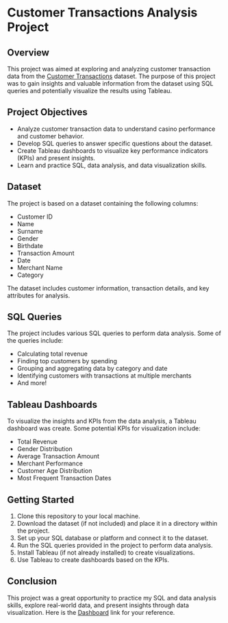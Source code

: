 # Customer Transactions Analysis Project

## Overview

This project was aimed at exploring and analyzing customer transaction data from the [Customer Transactions](https://www.kaggle.com/datasets/bkcoban/customer-transactions) dataset. The purpose of this project was to gain insights and valuable information from the dataset using SQL queries and potentially visualize the results using Tableau.

## Project Objectives

- Analyze customer transaction data to understand casino performance and customer behavior.
- Develop SQL queries to answer specific questions about the dataset.
- Create Tableau dashboards to visualize key performance indicators (KPIs) and present insights.
- Learn and practice SQL, data analysis, and data visualization skills.

## Dataset

The project is based on a dataset containing the following columns:
- Customer ID
- Name
- Surname
- Gender
- Birthdate
- Transaction Amount
- Date
- Merchant Name
- Category

The dataset includes customer information, transaction details, and key attributes for analysis.

## SQL Queries

The project includes various SQL queries to perform data analysis. Some of the queries include:
- Calculating total revenue
- Finding top customers by spending
- Grouping and aggregating data by category and date
- Identifying customers with transactions at multiple merchants
- And more!

## Tableau Dashboards

To visualize the insights and KPIs from the data analysis, a Tableau dashboard was create. Some potential KPIs for visualization include:
- Total Revenue
- Gender Distribution
- Average Transaction Amount
- Merchant Performance
- Customer Age Distribution
- Most Frequent Transaction Dates


## Getting Started

1. Clone this repository to your local machine.
2. Download the dataset (if not included) and place it in a directory within the project.
3. Set up your SQL database or platform and connect it to the dataset.
4. Run the SQL queries provided in the project to perform data analysis.
5. Install Tableau (if not already installed) to create visualizations.
6. Use Tableau to create dashboards based on the KPIs.

## Conclusion

This project was a great opportunity to practice my SQL and data analysis skills, explore real-world data, and present insights through data visualization. Here is the [Dashboard](https://public.tableau.com/views/CutomerTransactionsDashboard/CustomerTransactionDashboard?:language=en-US&publish=yes&:display_count=n&:origin=viz_share_link) link for your reference.
